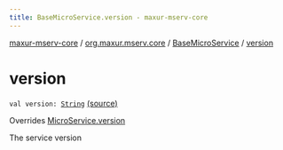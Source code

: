```yaml
---
title: BaseMicroService.version - maxur-mserv-core
---
```


[maxur-mserv-core](../../index.html) / [org.maxur.mserv.core](../index.html) / [BaseMicroService](index.html) / [version](.)

# version

`val version: `[`String`](https://kotlinlang.org/api/latest/jvm/stdlib/kotlin/-string/index.html) [(source)](https://github.com/myunusov/maxur-mserv/tree/master/maxur-mserv-core/src/main/kotlin/org/maxur/mserv/core/MicroService.kt#L68)

Overrides [MicroService.version](../-micro-service/version.html)

The service version

